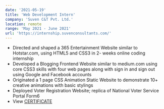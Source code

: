 ```yaml
---
date: '2021-05-19'
title: 'Web Development Intern'
company: 'Suven C&T Pvt. Ltd.'
location: remote
range: 'May 2021 - June 2021'
url: 'https://internship.suvenconsultants.com/'
---
```


- Directed and shaped a 365 Entertainment Website similar to Hotstar.com, using HTML5 and CSS3 in 2-
  weeks online coding internship
- Developed a Blogging Frontend Website similar to medium.com using core CSS3 skills with four web pages
  along with sign in and sign out using Google and Facebook accounts
- Originated a 1 page CSS Animation Static Website to demonstrate 10+ creative animations with basic stylings
- Deployed Voter Registration Website; replica of National Voter Service Portal Form6
- View [CERTIFICATE]()
